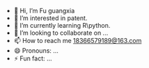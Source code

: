 - 👋 Hi, I’m Fu guangxia
- 👀 I’m interested in patent.
- 🌱 I’m currently learning R\python.
- 💞️ I’m looking to collaborate on ...
- 📫 How to reach me 18366579189@163.com
- 😄 Pronouns: ...
- ⚡ Fun fact: ...

<!---
Fu-guangxia/Fu-guangxia is a ✨ special ✨ repository because its `README.md` (this file) appears on your GitHub profile.
You can click the Preview link to take a look at your changes.
--->
